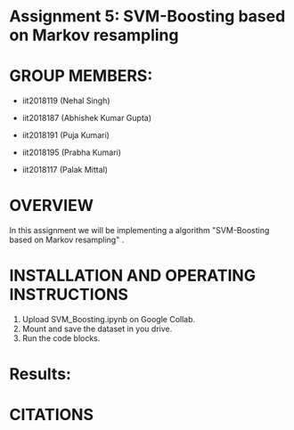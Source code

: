 # Assignment 5: SVM-Boosting based on Markov resampling
# GROUP MEMBERS:
* iit2018119 (Nehal Singh)

* iit2018187 (Abhishek Kumar Gupta)

* iit2018191 (Puja Kumari)

* iit2018195 (Prabha Kumari)

* iit2018117 (Palak Mittal)

# OVERVIEW 
In this assignment we will be implementing a algorithm "SVM-Boosting based on Markov resampling" .

# INSTALLATION AND OPERATING INSTRUCTIONS
1. Upload SVM_Boosting.ipynb on Google Collab.
2. Mount and save the dataset in you drive.
3. Run the code blocks.


# Results:



# CITATIONS
